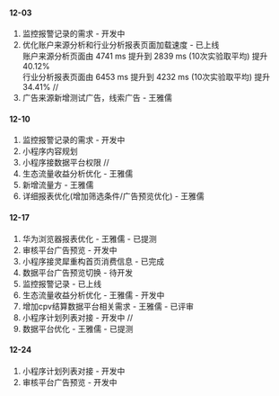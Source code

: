 #### 12-03
1. 监控报警记录的需求 - 开发中
2. 优化账户来源分析和行业分析报表页面加载速度 - 已上线  
账户来源分析页面由 4741 ms 提升到 2839 ms (10次实验取平均) 提升 40.12%  
行业分析报表页面由 6453 ms 提升到 4232 ms (10次实验取平均) 提升 34.41%
//
1. 广告来源新增测试广告，线索广告 - 王雅儒

#### 12-10
1. 监控报警记录的需求 - 开发中
2. 小程序内容规划
3. 小程序接数据平台权限
//
1. 生态流量收益分析优化 - 王雅儒
2. 新增流量方 - 王雅儒
3. 详细报表优化(增加筛选条件/广告预览优化) - 王雅儒

#### 12-17
1. 华为浏览器报表优化 - 王雅儒 - 已提测
2. 审核平台广告预览 - 开发中
3. 小程序接灵犀重构首页消费信息 - 已完成
4. 数据平台广告预览切换 - 待开发
5. 监控报警记录 - 已上线
6. 生态流量收益分析优化 - 王雅儒 - 开发中
7. 增加cpv结算数据平台相关需求 - 王雅儒 - 已评审
8. 小程序计划列表对接 - 开发中
//
1. 数据平台优化 - 王雅儒 - 已提测

#### 12-24
1. 小程序计划列表对接 - 开发中
2. 审核平台广告预览 - 开发中